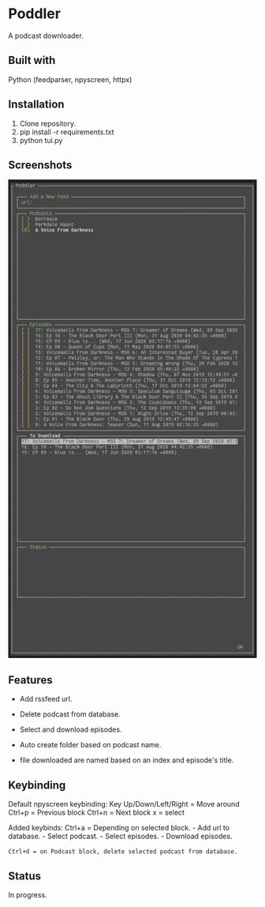 # Poddler
A podcast downloader.

## Built with
Python (feedparser, npyscreen, httpx)

## Installation
1. Clone repository.
2. pip install -r requirements.txt
3. python tui.py

## Screenshots
![](screenshots/poddler.png)

## Features
- Add rssfeed url.
- Delete podcast from database.
- Select and download episodes.

- Auto create folder based on podcast name.
- file downloaded are named based on an index and episode's title.

## Keybinding
Default npyscreen keybinding:
    Key Up/Down/Left/Right = Move around
    Ctrl+p = Previous block
    Ctrl+n = Next block
    x = select

Added keybinds:
    Ctrl+a = Depending on selected block.
                - Add url to database.
                - Select podcast.
                - Select episodes.
                - Download episodes. 
                
    Ctrl+d = on Podcast block, delete selected podcast from database.

## Status
In progress.
